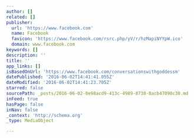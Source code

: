 ```yaml
---
author: []
related: []
publisher:
  url: 'https://www.facebook.com'
  name: Facebook
  favicon: 'https://www.facebook.com/rsrc.php/yV/r/hzMapiNYYpW.ico'
  domain: www.facebook.com
keywords: []
description: ''
title: ''
app_links: []
isBasedOnUrl: 'https://www.facebook.com/conversationswithgoddessm'
datePublished: '2016-06-02T14:41:41.055Z'
dateModified: '2016-06-02T14:41:23.705Z'
starred: false
sourcePath: _posts/2016-06-02-8e98acd9-413c-4989-8738-8acb47090c30.md
inFeed: true
hasPage: false
inNav: false
_context: 'http://schema.org'
_type: MediaObject

---
```

